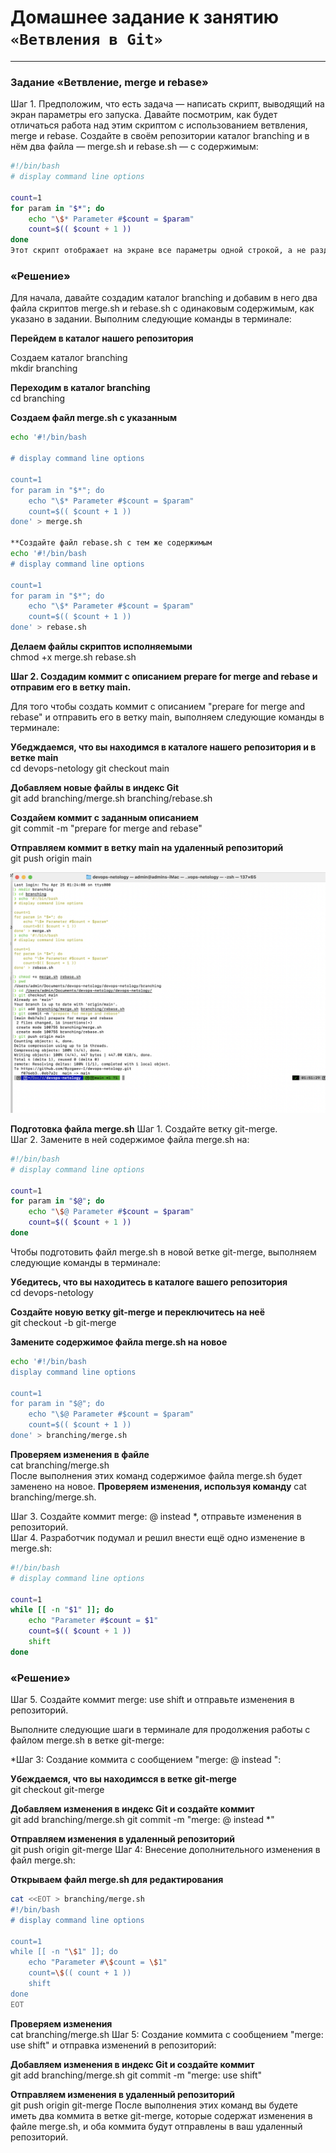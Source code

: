 # Домашнее задание к занятию `«Ветвления в Git»`

---

### Задание «Ветвление, merge и rebase»

Шаг 1. Предположим, что есть задача — написать скрипт, выводящий на экран параметры его запуска. Давайте посмотрим, как будет отличаться работа над этим скриптом с использованием ветвления, merge и rebase.
Создайте в своём репозитории каталог branching и в нём два файла — merge.sh и rebase.sh — с содержимым:

```bash
#!/bin/bash
# display command line options

count=1
for param in "$*"; do
    echo "\$* Parameter #$count = $param"
    count=$(( $count + 1 ))
done
Этот скрипт отображает на экране все параметры одной строкой, а не разделяет их.
```
### «Решение»

Для начала, давайте создадим каталог branching и добавим в него два файла скриптов merge.sh и rebase.sh с одинаковым содержимым, как указано в задании. 
Выполним следующие команды в терминале:

**Перейдем в каталог нашего репозитория**   

Создаем каталог branching  
mkdir branching

**Переходим в каталог branching**      
cd branching

**Создаем файл merge.sh с указанным**       

```bash
echo '#!/bin/bash

# display command line options

count=1
for param in "$*"; do
    echo "\$* Parameter #$count = $param"
    count=$(( $count + 1 ))
done' > merge.sh

**Создайте файл rebase.sh с тем же содержимым
echo '#!/bin/bash
# display command line options

count=1
for param in "$*"; do
    echo "\$* Parameter #$count = $param"
    count=$(( $count + 1 ))
done' > rebase.sh
```

**Делаем файлы скриптов исполняемыми**   
chmod +x merge.sh rebase.sh

**Шаг 2. Создадим коммит с описанием prepare for merge and rebase и отправим его в ветку main.**    

Для того чтобы создать коммит с описанием "prepare for merge and rebase" и отправить его в ветку main, выполняем следующие команды в терминале:

**Убедждаемся, что вы находимся в каталоге нашего репозитория и в ветке main**    
cd devops-netology
git checkout main

**Добавляем новые файлы в индекс Git**    
git add branching/merge.sh branching/rebase.sh

**Создайем коммит с заданным описанием**  
git commit -m "prepare for merge and rebase"

**Отправляем коммит в ветку main на удаленный репозиторий**  
git push origin main

![Image](https://github.com/Byzgaev-I/-Branching-in-Git-/blob/main/1-1.png)

**Подготовка файла merge.sh**
Шаг 1. Создайте ветку git-merge.  
Шаг 2. Замените в ней содержимое файла merge.sh на:  
```bash
#!/bin/bash
# display command line options

count=1
for param in "$@"; do
    echo "\$@ Parameter #$count = $param"
    count=$(( $count + 1 ))
done
```
Чтобы подготовить файл merge.sh в новой ветке git-merge, выполняем следующие команды в терминале:

**Убедитесь, что вы находитесь в каталоге вашего репозитория**  
cd devops-netology

**Создайте новую ветку git-merge и переключитесь на неё**  
git checkout -b git-merge

**Замените содержимое файла merge.sh на новое**  
```bash
echo '#!/bin/bash
display command line options

count=1
for param in "$@"; do
    echo "\$@ Parameter #$count = $param"
    count=$(( $count + 1 ))
done' > branching/merge.sh
```

**Проверяем изменения в файле**    
cat branching/merge.sh  
После выполнения этих команд содержимое файла merge.sh будет заменено на новое.
**Проверяем изменения, используя команду** 
cat branching/merge.sh.

Шаг 3. Создайте коммит merge: @ instead *, отправьте изменения в репозиторий.  
Шаг 4. Разработчик подумал и решил внести ещё одно изменение в merge.sh:  
```bash
#!/bin/bash
# display command line options

count=1
while [[ -n "$1" ]]; do
    echo "Parameter #$count = $1"
    count=$(( $count + 1 ))
    shift
done
```
### «Решение»

Шаг 5. Создайте коммит merge: use shift и отправьте изменения в репозиторий.  

Выполните следующие шаги в терминале для продолжения работы с файлом merge.sh в ветке git-merge:

*Шаг 3: Создание коммита с сообщением "merge: @ instead ":


**Убеждаемся, что вы находимсся в ветке git-merge**  
git checkout git-merge

**Добавляем изменения в индекс Git и создайте коммит**  
git add branching/merge.sh
git commit -m "merge: @ instead *"

**Отправляем изменения в удаленный репозиторий**    
git push origin git-merge
Шаг 4: Внесение дополнительного изменения в файл merge.sh:  

**Открываем файл merge.sh для редактирования**  
```bash
cat <<EOT > branching/merge.sh
#!/bin/bash
# display command line options

count=1
while [[ -n "\$1" ]]; do
    echo "Parameter #\$count = \$1"
    count=\$(( count + 1 ))
    shift
done
EOT
```
**Проверяем изменения**    
cat branching/merge.sh
Шаг 5: Создание коммита с сообщением "merge: use shift" и отправка изменений в репозиторий:  

**Добавляем изменения в индекс Git и создайте коммит**  
git add branching/merge.sh
git commit -m "merge: use shift"

**Отправляем изменения в удаленный репозиторий**  
git push origin git-merge
После выполнения этих команд вы будете иметь два коммита в ветке git-merge, которые содержат изменения в файле merge.sh, и оба коммита будут отправлены в ваш удаленный репозиторий.

